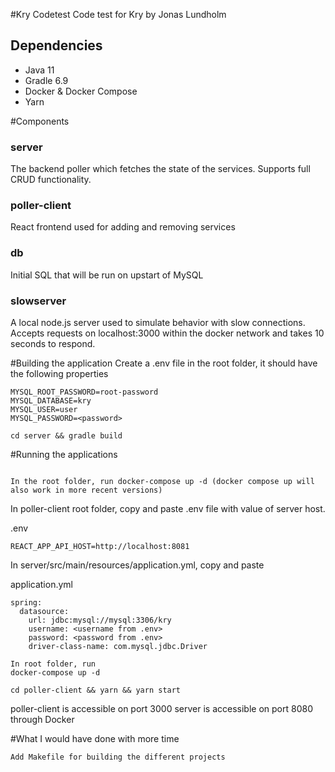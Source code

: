 #Kry Codetest
Code test for Kry by Jonas Lundholm

## Dependencies

- Java 11
- Gradle 6.9
- Docker & Docker Compose
- Yarn

#Components

### server

The backend poller which fetches the state of the services. Supports full CRUD functionality.

### poller-client

React frontend used for adding and removing services

### db

Initial SQL that will be run on upstart of MySQL

### slowserver

A local node.js server used to simulate behavior with slow connections. Accepts
requests on localhost:3000 within the docker network and takes 10 seconds to respond.

#Building the application
Create a .env file in the root folder, it should have the following properties

```
MYSQL_ROOT_PASSWORD=root-password
MYSQL_DATABASE=kry
MYSQL_USER=user
MYSQL_PASSWORD=<password>
```

```
cd server && gradle build
```

#Running the applications

```

In the root folder, run docker-compose up -d (docker compose up will also work in more recent versions)
```

In poller-client root folder, copy and paste .env file with value of server host.

.env

```
REACT_APP_API_HOST=http://localhost:8081
```

In server/src/main/resources/application.yml, copy and paste

application.yml

```
spring:
  datasource:
    url: jdbc:mysql://mysql:3306/kry
    username: <username from .env>
    password: <password from .env>
    driver-class-name: com.mysql.jdbc.Driver

In root folder, run
docker-compose up -d

cd poller-client && yarn && yarn start

```

poller-client is accessible on port 3000
server is accessible on port 8080 through Docker

#What I would have done with more time

```
Add Makefile for building the different projects
```
